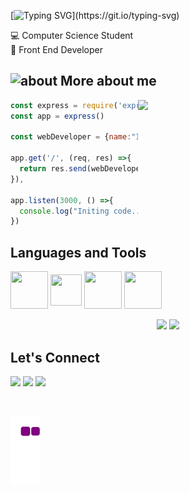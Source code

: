 [![Typing SVG](https://readme-typing-svg.herokuapp.com/?color=ffffff&size=33&center=true&vCenter=true&width=1000&background=011627&lines=HELLO,+STRANGER!👋+WELCOME+TO+INGRID+GIANY'S+HEAD🧠;)](https://git.io/typing-svg)
 
💻 Computer Science Student  
🚀 Front End Developer     
    

## <img width="45" alt="about" src="https://i.imgur.com/i0ccAph.png">  More about me

<img align="right" width="300" src="https://i.gifer.com/origin/68/6877f317fd8ab418202d6fa146076e61.gif" />

```javascript
const express = require('express')
const app = express()

const webDeveloper = {name:"Ingrid", stack:"Front-End-Developer"}

app.get('/', (req, res) =>{
  return res.send(webDeveloper)
}),

app.listen(3000, () =>{
  console.log("Initing code...")
})

```
## **Languages and Tools**  
<div style="display: inline_block">
  <img src="https://i.imgur.com/gKsCCDj.png" width="60" height="60" align="center"/>
  <img src="https://i.imgur.com/D0oDHZW.png" width="50" height="50" align="center"/>
  <img src="https://i.imgur.com/xnp3wv1.png" width="60" height="60" align="center"/>
 <img src="https://i.imgur.com/kOTHPjn.png" width="60" height="60" align="center"/>
</div>
<br>
<div align="center">
  <img height="180em" src="https://github-readme-stats.vercel.app/api?username=ingridgiany&show_icons=true&theme=nightowl&include_all_commits=true&count_private=true&hide_border=true"/>
  <img height="180em" src="https://github-readme-stats.vercel.app/api/top-langs/?username=ingridgiany&layout=default&hide_border=true&langs_count=7&theme=nightowl&include_all_commits=true&count_private=true"/>
</div>
  
## **Let's Connect**

<p align="left">
  <a target="_blank" href="https://www.linkedin.com/in/ingridgiany/" alt="Linkedin">
  <img src="https://img.shields.io/badge/-LinkedIn-%230077B5?style=for-the-badge&logo=linkedin&logoColor=white" target="_blank"></a> 

  <a target="_blank" href="https://www.instagram.com/ingridgiany/" alt="Instagram">
  <img src="https://img.shields.io/badge/-Instagram-%23E4405F?style=for-the-badge&logo=instagram&logoColor=white" target="_blank"></a>
 
   <a target="_blank" href="mailto:ingridgianys@gmail.com" alt="Gmail">
  <img src="https://img.shields.io/badge/Gmail-D14836?style=for-the-badge&logo=gmail&logoColor=white"</a>
</p>
<br>

![snake gif](https://github.com/ingridgiany/ingridgiany/blob/output/github-contribution-grid-snake.gif)
